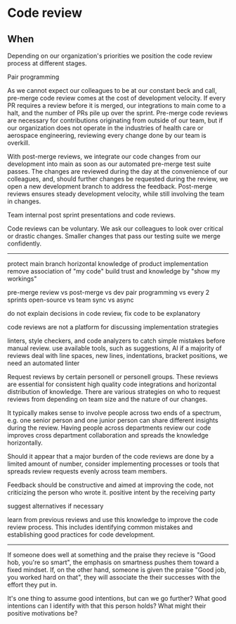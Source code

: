 # Code review

## When

Depending on our organization's priorities we position the code review process at different stages.

Pair programming

As we cannot expect our colleagues to be at our constant beck and call, pre-merge code review comes at the cost of development velocity. If every PR requires a review before it is merged, our integrations to main come to a halt, and the number of PRs pile up over the sprint. Pre-merge code reviews are necessary for contributions originating from outside of our team, but if our organization does not operate in the industries of health care or aerospace engineering, reviewing every change done by our team is overkill.

With post-merge reviews, we integrate our code changes from our development into main as soon as our automated pre-merge test suite passes. The changes are reviewed during the day at the convenience of our colleagues, and, should further changes be requested during the review, we open a new development branch to address the feedback. Post-merge reviews ensures steady development velocity, while still involving the team in changes.

Team internal post sprint presentations and code reviews.


Code reviews can be voluntary. We ask our colleagues to look over critical or drastic changes. Smaller changes that pass our testing suite we merge confidently.



---

protect main branch
horizontal knowledge of product implementation
remove association of "my code"
build trust and knowledge by "show my workings"

pre-merge review vs post-merge vs dev pair programming vs every 2 sprints
open-source vs team
sync vs async

do not explain decisions in code review, fix code to be explanatory

code reviews are not a platform for discussing implementation strategies

linters, style checkers, and code analyzers to catch simple mistakes before manual review. use available tools, such as suggestions, AI
if a majority of reviews deal with line spaces, new lines, indentations, bracket positions, we need an automated linter

Request reviews by certain personell or personell groups. These reviews are essential for consistent high quality code integrations and horizontal distribution of knowledge. There are various strategies on who to request reviews from depending on team size and the nature of our changes.

It typically makes sense to involve people across two ends of a spectrum, e.g. one senior person and one junior person can share different insights during the review. Having people across departments review our code improves cross department collaboration and spreads the knowledge horizontally.

Should it appear that a major burden of the code reviews are done by a limited amount of number, consider implementing processes or tools that spreads review requests evenly across team members.

Feedback should be constructive and aimed at improving the code, not criticizing the person who wrote it. positive intent by the receiving party

suggest alternatives if necessary

learn from previous reviews and use this knowledge to improve the code review process. This includes identifying common mistakes and establishing good practices for code development.

---

If someone does well at something and the praise they recieve is "Good hob, you're so smart", the emphasis on smartness pushes them toward a fixed mindset. If, on the other hand, someone is given the praise "Good job, you worked hard on that", they will associate the their successes with the effort they put in.

It's one thing to assume good intentions, but can we go further? What good intentions can I identify with that this person holds? What might their positive motivations be?
